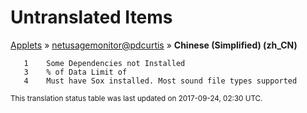 # Untranslated Items
[Applets](../../../README.md) &#187; [netusagemonitor@pdcurtis](../README.md) &#187; **Chinese (Simplified) (zh_CN)**

       1	Some Dependencies not Installed
       3	% of Data Limit of
       4	Must have Sox installed. Most sound file types supported

<sup>This translation status table was last updated on 2017-09-24, 02:30 UTC.</sup>
